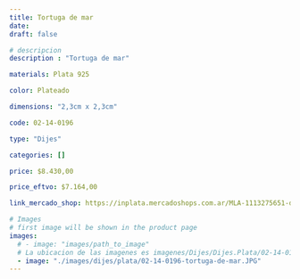 ```yaml
---
title: Tortuga de mar
date: 
draft: false

# descripcion
description : "Tortuga de mar"

materials: Plata 925

color: Plateado

dimensions: "2,3cm x 2,3cm"

code: 02-14-0196

type: "Dijes"

categories: []

price: $8.430,00

price_eftvo: $7.164,00

link_mercado_shop: https://inplata.mercadoshops.com.ar/MLA-1113275651-dije-de-plata-tortuga-de-mar-_JM

# Images
# first image will be shown in the product page
images:
  # - image: "images/path_to_image"
  # La ubicacion de las imagenes es imagenes/Dijes/Dijes.Plata/02-14-0196-tortuga-de-mar
  - image: "./images/dijes/plata/02-14-0196-tortuga-de-mar.JPG"
---
```

